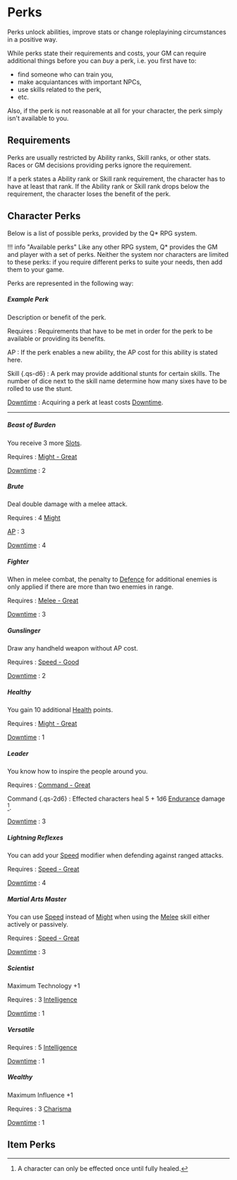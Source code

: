 # Perks

Perks unlock abilities, improve stats or change roleplayining circumstances in a
positive way.

While perks state their requirements and costs, your GM can require additional
things before you can *buy* a perk, i.e. you first have to:

* find someone who can train you,
* make acquiantances with important NPCs,
* use skills related to the perk,
* etc.

Also, if the perk is not reasonable at all for your character, the perk simply
isn't available to you.

## Requirements

Perks are usually restricted by Ability ranks, Skill ranks, or other stats.
Races or GM decisions providing perks ignore the requirement.

If a perk states a Ability rank or Skill rank requirement, the character has to
have at least that rank. If the Ability rank or Skill rank drops below the
requirement, the character loses the benefit of the perk.

## Character Perks

<div class="col-layout-start"></div>

Below is a list of possible perks, provided by the Q* RPG system.

!!! info "Available perks"
    Like any other  RPG system, Q* provides the GM and player with a set of
    perks. Neither the system nor characters are limited to these perks: if
    you require different perks to suite your needs, then add them to your
    game.

<div class="col-layout-end"></div>
<div class="col-layout-start qs-list"></div>

Perks are represented in the following way:

##### Example Perk

Description or benefit of the perk.

Requires
:   Requirements that have to be met in order for the perk to be available or
providing its benefits.

AP
:   If the perk enables a new ability, the AP cost for this ability is stated
here.

Skill {.qs-d6}
:   A perk may provide additional stunts for certain skills. The number of dice
next to the skill name determine how many sixes have to be rolled to use the
stunt.

[Downtime](/character#downtime)
:   Acquiring a perk at least costs [Downtime](/character#downtime).

<div class="col-layout-end clearfix"></div>

---

<div class="col-layout-start qs-list"></div>

<!-- A-N -->

##### Beast of Burden

You receive 3 more [Slots](/character/equipment#slots).

Requires
:   [Might - Great](/character#might)

[Downtime](/character#downtime)
:   2

##### Brute

Deal double damage with a melee attack.

Requires
:   4 [Might](#might)

[AP](/crisis#actions)
:   3

[Downtime](/character#downtime)
:   4

##### Fighter

When in melee combat, the penalty to [Defence](/crisis#melee-combat) for
additional enemies is only applied if there are more than two enemies in range.

Requires
:   [Melee - Great](/character/skills#melee)

[Downtime](/character#downtime)
:   3

##### Gunslinger

Draw any handheld weapon without AP cost.

Requires
:   [Speed - Good](/character#speed)

[Downtime](/character#downtime)
:   2

##### Healthy

You gain 10 additional [Health](/character/#health) points.

Requires
:   [Might - Great](/character#might)

[Downtime](/character#downtime)
:   1

##### Leader

You know how to inspire the people around you.

Requires
:   [Command - Great](/character/skills/#command)

Command {.qs-2d6}
:   Effected characters heal 5 + 1d6 [Endurance](/#endurance) damage [^Leader].

[Downtime](/character#downtime)
:   3

[^Leader]:
    A character can only be effected once until fully healed.

##### Lightning Reflexes

You can add your [Speed](/character#speed) modifier when defending against
ranged attacks.

Requires
:   [Speed - Great](/character#speed)

[Downtime](/character#downtime)
:   4

##### Martial Arts Master

You can use [Speed](/character#speed) instead of [Might](/character#might) when
using the [Melee](/character/skills#melee) skill either actively or passively.

Requires
:   [Speed - Great](/character#speed)

[Downtime](/character#downtime)
:   3

<div class="col-layout-end"></div>
<div class="col-layout-start qs-list"></div>

<!-- O-Z -->

##### Scientist

Maximum Technology +1

Requires
:   3 [Intelligence](#intelligence)

[Downtime](/character#downtime)
:   1

##### Versatile


Requires
:   5 [Intelligence](#intelligence)

[Downtime](/character#downtime)
:   1

##### Wealthy

Maximum Influence +1

Requires
:   3 [Charisma](#charisma)

[Downtime](/character#downtime)
:   1

<div class="col-layout-end clearfix"></div>

## Item Perks
